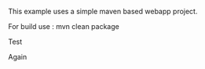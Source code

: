 This example uses a simple maven based webapp project.

For build use : mvn clean package

Test

Again